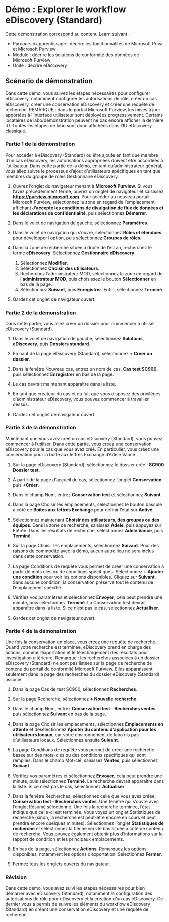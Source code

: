 <!---
---
Démonstration : titre : « Explorer le flux de travail eDiscovery » Parcours d’apprentissage/Module/Unité : « Décrire les fonctionnalités de Microsoft Priva et Microsoft Purview ; Module 3 : décrire les solutions de conformité des données de Microsoft Purview ; Unité 2 : Décrire eDiscovery »
---
--->

# Démo : Explorer le workflow eDiscovery (Standard)

Cette démonstration correspond au contenu Learn suivant :

- Parcours d’apprentissage : décrire les fonctionnalités de Microsoft Priva et Microsoft Purview
- Module : décrire les solutions de conformité des données de Microsoft Purview
- Unité : décrire eDiscovery

## Scénario de démonstration

Dans cette démo, vous suivez les étapes nécessaires pour configurer eDiscovery, notamment configurer les autorisations de rôle, créer un cas eDiscovery, créer une conservation eDiscovery et créer une requête de recherche.  REMARQUE : dans le portail Microsoft Purview, les mises à jour apportées à l’interface utilisateur sont déployées progressivement. Certains locataires de labo/démonstration peuvent ne pas encore afficher la dernière IU. Toutes les étapes de labo sont donc affichées dans l’IU eDiscovery classique.

### Partie 1 de la démonstration

Pour accéder à eDiscovery (Standard) ou être ajouté en tant que membre d’un cas eDiscovery, les autorisations appropriées doivent être accordées à l’utilisateur. Dans cette partie de la démo, en tant qu’administrateur général, vous allez suivre le processus d’ajout d’utilisateurs spécifiques en tant que membres du groupe de rôles Gestionnaire eDiscovery.

1. Ouvrez l’onglet du navigateur menant à **Microsoft Purview**. Si vous l’avez précédemment fermé, ouvrez un onglet de navigateur et saisissez **https://purview.microsoft.com**. Pour accéder au nouveau portail Microsoft Purview, sélectionnez la zone en regard de l’emplacement affichant **J’accepte les conditions de divulgation de flux de données et les déclarations de confidentialité**, puis sélectionnez **Démarrer**.  
1. Dans le volet de navigation de gauche, sélectionnez **Paramètres**.
1. Dans le volet de navigation qui s’ouvre, sélectionnez **Rôles et étendues** pour développer l’option, puis sélectionnez **Groupes de rôles**.
1. Dans la zone de recherche située à droite de l’écran, recherchez le terme **eDiscovery**.  Sélectionnez **Gestionnaire eDiscovery**.
    1. Sélectionnez **Modifier**.
    1. Sélectionnez **Choisir des utilisateurs**.
    1. Recherchez l’administrateur MOD, sélectionnez la zone en regard de l’**administrateur MOD**, puis choisissez le bouton **Sélectionner** en bas de la page.
    1. Sélectionnez **Suivant**, puis **Enregistrer**. Enfin, sélectionnez **Terminé**.

1. Gardez cet onglet de navigateur ouvert.

### Partie 2 de la démonstration

Dans cette partie, vous allez créer un dossier pour commencer à utiliser eDiscovery (Standard).

1. Dans le volet de navigation de gauche, sélectionnez **Solutions**, **eDiscovery**, puis **Dossiers standard**.

1. En haut de la page eDiscovery (Standard), sélectionnez **+ Créer un dossier**.

1. Dans la fenêtre Nouveau cas, entrez un nom de cas, **Cas test SC900**, puis sélectionnez **Enregistrer** en bas de la page.

1. Le cas devrait maintenant apparaître dans la liste.

1. En tant que créateur du cas et du fait que vous disposez des privilèges d’administrateur eDiscovery, vous pouvez commencer à travailler dessus.  

1. Gardez cet onglet de navigateur ouvert.

### Partie 3 de la démonstration

Maintenant que vous avez créé un cas eDiscovery (Standard), vous pouvez commencer à l’utiliser.  Dans cette partie, vous créez une conservation eDiscovery pour le cas que vous avez créé.  En particulier, vous créez une conservation pour la boîte aux lettres Exchange d’Adele Vance.

1. Sur la page eDiscovery (Standard), sélectionnez le dossier créé : **SC900 Dossier test**.

1. À partir de la page d’accueil du cas, sélectionnez l’onglet **Conservation** puis **+Créer**.

1. Dans le champ Nom, entrez **Conservation test** et sélectionnez **Suivant**.

1. Dans la page Choisir les emplacements, sélectionnez le bouton bascule à côté de **Boîtes aux lettres Exchange** pour définir l’état sur **Activé**.  

1. Sélectionnez maintenant **Choisir des utilisateurs, des groupes ou des équipes**.  Dans la zone de recherche, saisissez **Adele**, puis appuyez sur Entrée. Dans les résultats de recherche, sélectionnez **Adele Vance**, puis **Terminé**.

1. Sur la page Choisir les emplacements, sélectionnez **Suivant**.  Pour des raisons de commodité avec la démo, aucun autre lieu ne sera inclus dans cette conservation.

1. La page Conditions de requête vous permet de créer une conservation à partir de mots clés ou de conditions spécifiques. Sélectionnez **+ Ajouter une condition** pour voir les options disponibles.  Cliquez sur **Suivant**. Sans aucune condition, la conservation préserve tout le contenu de l’emplacement spécifié.

1. Vérifiez vos paramètres et sélectionnez **Envoyer**, cela peut prendre une minute, puis sélectionnez **Terminé**.  La Conservation test devrait apparaître dans la liste.  Si ce n’est pas le cas, sélectionnez **Actualiser**.

1. Gardez cet onglet de navigateur ouvert.

### Partie 4 de la démonstration

Une fois la conservation en place, vous créez une requête de recherche.  Quand votre recherche est terminée, eDiscovery prend en charge des actions, comme l’exportation et le téléchargement des résultats pour investigation ultérieure.   Remarque : les recherches associées à un dossier eDiscovery (Standard) ne sont pas listées sur la page de recherche de contenu du portail de conformité Microsoft Purview. Elles apparaissent seulement dans la page des recherches du dossier eDiscovery (Standard) associé.

1. Dans la page Cas de test SC900, sélectionnez **Recherches**.

1. Sur la page Recherche, sélectionnez **+ Nouvelle recherche**.

1. Dans le champ Nom, entrez **Conservation test - Recherches ventes**, puis sélectionnez **Suivant** en bas de la page.

1. Dans la page Choisir les emplacements, sélectionnez **Emplacements en attente** et désélectionnez **Ajouter du contenu d’application pour les utilisateurs locaux**, car votre environnement de labo n’a pas d’utilisateurs locaux. Sélectionnez ensuite **Suivant**.

1. La page Conditions de requête vous permet de créer une recherche basée sur des mots-clés ou des conditions spécifiques qui sont remplies. Dans le champ Mot-clé, saisissez **Ventes**, puis sélectionnez **Suivant**.

1. Vérifiez vos paramètres et sélectionnez **Envoyer**, cela peut prendre une minute, puis sélectionnez **Terminé**.  La recherche devrait apparaître dans la liste.  Si ce n’est pas le cas, sélectionnez **Actualiser**.

1. Dans la fenêtre Recherches, sélectionnez celle que vous avez créée, **Conservation test - Recherches ventes**.  Une fenêtre qui s’ouvre avec l’onglet Résumé sélectionné.  Une fois la recherche terminée, l’état indique que celle-ci est terminée.  Vous voyez un onglet Statistiques de recherche (sinon, la recherche est peut-être encore en cours et peut prendre encore quelques minutes).  Sélectionnez l’onglet **Statistiques de recherche** et sélectionnez la flèche vers le bas située à côté de contenu de recherche.  Vous pouvez également obtenir plus d’informations sur le rapport de condition et les principaux emplacements.  

1. En bas de la page, sélectionnez **Actions**.  Remarquez les options disponibles, notamment les options d’exportation. Sélectionnez **Fermer**.

1. Fermez tous les onglets ouverts du navigateur.

### Révision

Dans cette démo, vous avez suivi les étapes nécessaires pour bien démarrer avec eDiscovery (Standard), notamment la configuration des autorisations de rôle pour eDiscovery et la création d’un cas eDiscovery.  Ce dernier vous a permis de suivre les éléments du workflow eDiscovery (Standard) en créant une conservation eDiscovery et une requête de recherche.
